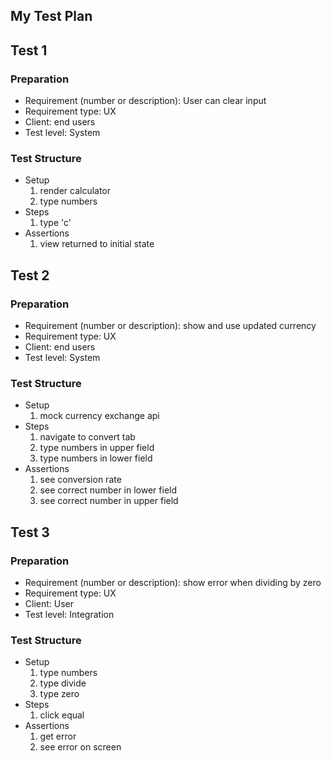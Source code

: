 ## My Test Plan
## Test 1
### Preparation
* Requirement (number or description): User can clear input
* Requirement type: UX
* Client: end users
* Test level: System

### Test Structure  
* Setup
    1. render calculator
    2. type numbers
* Steps
    1. type 'c'
* Assertions
    1. view returned to initial state

## Test 2
### Preparation
* Requirement (number or description): show and use updated currency
* Requirement type: UX
* Client: end users
* Test level: System

### Test Structure  
* Setup
    1. mock currency exchange api
* Steps
    1. navigate to convert tab
    2. type numbers in upper field
    3. type numbers in lower field
* Assertions
    1. see conversion rate
    2. see correct number in lower field
    3. see correct number in upper field
    
## Test 3
### Preparation
* Requirement (number or description): show error when dividing by zero
* Requirement type: UX
* Client: User
* Test level: Integration

### Test Structure  
* Setup
    1. type numbers
    2. type divide
    3. type zero
* Steps
    1. click equal
* Assertions
    1. get error
    2. see error on screen
